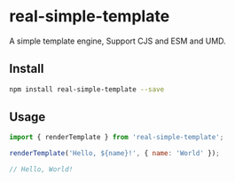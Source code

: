 # real-simple-template

A simple template engine, Support CJS and ESM and UMD.

## Install
```bash
npm install real-simple-template --save
```
## Usage
```js
import { renderTemplate } from 'real-simple-template';

renderTemplate('Hello, ${name}!', { name: 'World' });

// Hello, World!

```

